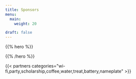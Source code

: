 ```yaml
---
title: Sponsors
menu:
  main:
    weight: 20

draft: false
---
```


{{% hero %}}


{{% /hero %}}

<!-- Parteners list -->

{{< partners categories="wi-fi,party,scholarship,coffee,water,treat,battery,nameplate" >}}
